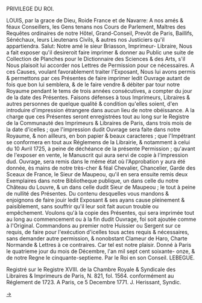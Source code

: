 PRIVILEGE DU ROI.

LOUIS, par la grace de Dieu, Roide France et de Navarre: A nos amés & féaux Conseillers, les Gens tenans nos Cours de Parlement, Maîtres des Requêtes ordinaires de notre Hôtel, Grand-Conseil, Prevôt de Paris, Baillifs, Sénéchaux, leurs Lieutenans Civils, & autres nos Justiciers qu'il appartiendra. Salut: Notre amé le sieur Briasson, Imprimeur- Libraire, Nous a fait exposer qu'il desireroit faire imprimer & donner au Public une suite de Collection de Planches pour le Dictionnaire des Sciences & des Arts, s'il Nous plaisoit lui accorder nos Lettres de Permission pour ce nécessaires. A ces Causes, voulant favorablement traiter l'Exposant, Nous lui avons permis & permettons par ces Présentes de faire imprimer ledit Ouvrage autant de fois que bon lui semblera, & de le faire vendre & débiter par tour notre Royaume pendant le tems de trois années consécutives, a compter du jour de la date des Présentes. Faisons défenses à tous Imprimeurs, Libraires & autres personnes de quelque qualité & condition qu'elles soient, d'en introduire d'impression étrangere dans aucun lieu de notre obéissance. A la charge que ces Présentes seront enregistrées tout au long sur le Registre de la Communauté des Imprimeurs & Libraires de Paris, dans trois mois de la date d'icelles ; que l'impression dudit Ouvrage sera faite dans notre Royaume, & non ailleurs, en bon papier & beaux caracteres ; que l'Impétrant se conformera en tout aux Réglemens de la Librairie, & notamment à celui du 10 Avril 1725, à peine de déchéance de la présente Permission ; qu'avant de l'exposer en vente, le Manuscrit qui aura servi de copie à l'impression dud. Ouvrage, sera remis dans le même état où l'Approbation y aura été donnée, ès mains de notre très-cher & féal Chevalier, Chancelier, Garde des Sceaux de France, le Sieur de Maupeou, qu'il en sera ensuite remis deux Exemplaires dans notre Bibliotheque publique, un dans celle du notre Château du Louvre, & un dans celle dudit Sieur de Maupeou ; le tout à peine de nullité des Présentes. Du contenu desquelles vous mandons & enjoignons de faire jouir ledit Exposant & ses ayans cause pleinement & paisiblement, sans souffrir qu'il leur soit fait aucun trouble ou empêchement. Voulons qu'à la copie des Présentes, qui sera imprimée tout au long au commencement ou à la fin dudit Ouvrage, foi soit ajoutée comme à l'Original. Commandons au premier notre Huissier ou Sergent sur ce requis, de faire pour l'exécution d'icelles tous actes requis & nécessaires, sans demander autre permission, & nonobstant Clameur de Haro, Charte Normande & Lettres à ce contraires. Car tel est notre plaisir. Donné à Paris le quatrieme jour du mois de Décembre, l'an mil sept cent soixante- onze, & de notre Regne le cinquante-septieme. Par le Roi en son Conseil. LEBEGUE.

Registré sur le Registre XVIII. de la Chambre Royale & Syndicale des Libraires & Imprimeurs de Paris, N. 821, fol. 1564. conformément au Réglement de 1723. A Paris, ce 5 Decembre 1771. J. Herissant, Syndic.
 
[->](06-Teinture_des_Gobelins/Légende.md)

